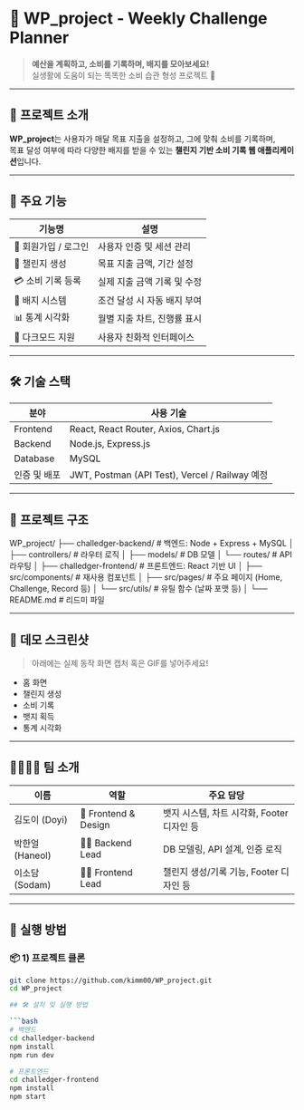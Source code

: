 # 💸 WP_project - Weekly Challenge Planner

> **예산을 계획하고, 소비를 기록하며, 배지를 모아보세요!**  
> 실생활에 도움이 되는 똑똑한 소비 습관 형성 프로젝트 🌱

---

## 📌 프로젝트 소개

**WP_project**는 사용자가 매달 목표 지출을 설정하고, 그에 맞춰 소비를 기록하며,  
목표 달성 여부에 따라 다양한 배지를 받을 수 있는 **챌린지 기반 소비 기록 웹 애플리케이션**입니다.

---

## 🌟 주요 기능

| 기능명 | 설명 |
|--------|------|
| 🔐 회원가입 / 로그인 | 사용자 인증 및 세션 관리 |
| 🧾 챌린지 생성 | 목표 지출 금액, 기간 설정 |
| 💳 소비 기록 등록 | 실제 지출 금액 기록 및 수정 |
| 🏅 배지 시스템 | 조건 달성 시 자동 배지 부여 |
| 📊 통계 시각화 | 월별 지출 차트, 진행률 표시 |
| 🌙 다크모드 지원 | 사용자 친화적 인터페이스 |

---

## 🛠️ 기술 스택

| 분야 | 사용 기술 |
|------|-----------|
| Frontend | React, React Router, Axios, Chart.js |
| Backend  | Node.js, Express.js |
| Database | MySQL |
| 인증 및 배포 | JWT, Postman (API Test), Vercel / Railway 예정 |

---

## 📂 프로젝트 구조
WP_project/
├── challedger-backend/        # 백엔드: Node + Express + MySQL
│   ├── controllers/           # 라우터 로직
│   ├── models/                # DB 모델
│   └── routes/                # API 라우팅
│
├── challedger-frontend/       # 프론트엔드: React 기반 UI
│   ├── src/components/        # 재사용 컴포넌트
│   ├── src/pages/             # 주요 페이지 (Home, Challenge, Record 등)
│   └── src/utils/             # 유틸 함수 (날짜 포맷 등)
│
└── README.md                  # 리드미 파일

---

## 📸 데모 스크린샷

> 아래에는 실제 동작 화면 캡처 혹은 GIF를 넣어주세요!

- 홈 화면  
- 챌린지 생성  
- 소비 기록  
- 뱃지 획득  
- 통계 시각화

---

## 👨‍👩‍👧‍👦 팀 소개

| 이름 | 역할 | 주요 담당 |
|------|------|-----------|
| 김도이 (Doyi) | 🎨 Frontend & Design | 뱃지 시스템, 차트 시각화, Footer 디자인 등 |
| 박한얼 (Haneol) | 👨‍💻 Backend Lead | DB 모델링, API 설계, 인증 로직 |
| 이소담 (Sodam) | 👩‍🎨 Frontend Lead | 챌린지 생성/기록 기능, Footer 디자인 등 |

---

## 🧪 실행 방법

### 📦 1) 프로젝트 클론

```bash
git clone https://github.com/kimm00/WP_project.git
cd WP_project

## 🛠️ 설치 및 실행 방법

```bash
# 백엔드
cd challedger-backend
npm install
npm run dev

# 프론트엔드
cd challedger-frontend
npm install
npm start
